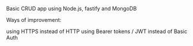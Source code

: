 Basic CRUD app using Node.js, fastify and MongoDB

Ways of improvement:

using HTTPS instead of HTTP
using Bearer tokens / JWT instead of Basic Auth